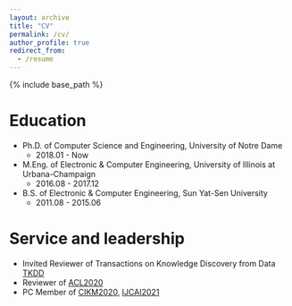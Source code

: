 ```yaml
---
layout: archive
title: "CV"
permalink: /cv/
author_profile: true
redirect_from:
  - /resume
---
```


{% include base_path %}

Education
======
* Ph.D. of Computer Science and Engineering, University of Notre Dame
  * 2018.01 - Now
* M.Eng. of Electronic & Computer Engineering, University of Illinois at Urbana-Champaign
  * 2016.08 - 2017.12
* B.S. of Electronic & Computer Engineering, Sun Yat-Sen University
  * 2011.08 - 2015.06
 
Service and leadership
======
* Invited Reviewer of Transactions on Knowledge Discovery from Data [TKDD](https://tkdd.acm.org)
* Reviewer of [ACL2020](https://acl2020.org)
* PC Member of [CIKM2020](https://cikm2020.org), [IJCAI2021](https://ijcai-21.org)
